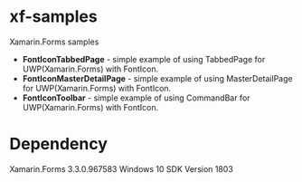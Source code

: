 # xf-samples
Xamarin.Forms samples
* **FontIconTabbedPage** - simple example of using TabbedPage for UWP(Xamarin.Forms) with FontIcon.
* **FontIconMasterDetailPage** - simple example of using MasterDetailPage for UWP(Xamarin.Forms) with FontIcon.
* **FontIconToolbar** - simple example of using CommandBar for UWP(Xamarin.Forms) with FontIcon.

# Dependency
Xamarin.Forms 3.3.0.967583
Windows 10 SDK Version 1803
